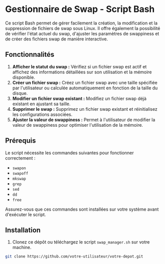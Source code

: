 # Gestionnaire de Swap - Script Bash

Ce script Bash permet de gérer facilement la création, la modification et la suppression de fichiers de swap sous Linux. Il offre également la possibilité de vérifier l'état actuel du swap, d'ajuster les paramètres de swappiness et de créer des fichiers swap de manière interactive.

## Fonctionnalités

1. **Afficher le statut du swap :** Vérifiez si un fichier swap est actif et affichez des informations détaillées sur son utilisation et la mémoire disponible.
2. **Créer un fichier swap :** Créez un fichier swap avec une taille spécifiée par l'utilisateur ou calculée automatiquement en fonction de la taille du disque.
3. **Modifier un fichier swap existant :** Modifiez un fichier swap déjà existant en ajustant sa taille.
4. **Supprimer le swap :** Supprimez un fichier swap existant et réinitialisez les configurations associées.
5. **Ajuster la valeur de swappiness :** Permet à l'utilisateur de modifier la valeur de swappiness pour optimiser l'utilisation de la mémoire.

## Prérequis

Le script nécessite les commandes suivantes pour fonctionner correctement :
- `swapon`
- `swapoff`
- `mkswap`
- `grep`
- `sed`
- `dd`
- `free`

Assurez-vous que ces commandes sont installées sur votre système avant d'exécuter le script.

## Installation

1. Clonez ce dépôt ou téléchargez le script `swap_manager.sh` sur votre machine.

```bash
git clone https://github.com/votre-utilisateur/votre-depot.git
